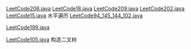[LeetCode206.java](LeetCode206.java)
[LeetCode18.java](LeetCode18.java)
[LeetCode209.java](LeetCode209.java)
[LeetCode202.java](LeetCode202.java)
[LeetCode15.java](LeetCode15.java)
水平遍历 [LeetCode94_145_144_102.java](LeetCode94_145_144_102.java)

[LeetCode199.java](LeetCode199.java)

[LeetCode105.java](LeetCode105.java) 构造二叉树






